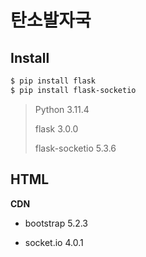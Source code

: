 # 탄소발자국

## Install

```bash
$ pip install flask
$ pip install flask-socketio
```

> Python 3.11.4
>
> flask 3.0.0
> 
> flask-socketio 5.3.6

## HTML

**CDN**

- bootstrap 5.2.3

- socket.io 4.0.1